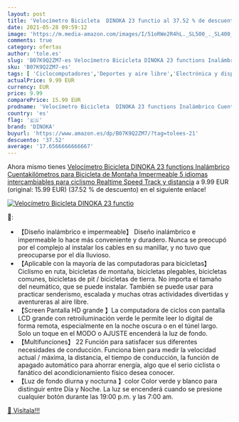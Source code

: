 ```yaml
---
layout: post
title: 'Velocímetro Bicicleta  DINOKA 23 functio al 37.52 % de descuento'
date: 2021-05-28 09:59:12
image: 'https://m.media-amazon.com/images/I/51oRWe2R4hL._SL500_._SL400_.jpg'
comments: true
category: ofertas
author: 'tole.es'
slug: 'B07K9Q2ZM7-es Velocímetro Bicicleta DINOKA 23 functions Inalámbrico...'
sku: 'B07K9Q2ZM7-es'
tags: [ 'Ciclocomputadores','Deportes y aire libre','Electrónica y dispositivos para el deporte','bicicleta','dinoka', ]
actualPrice: 9.99 EUR
currency: EUR
price: 9.99
comparePrice: 15.99 EUR
prodname: 'Velocímetro Bicicleta  DINOKA 23 functions Inalámbrico Cuentakilómetros para Bicicleta de Montaña Impermeable  5 idiomas intercambiables para ciclismo Realtime Speed Track y distancia'
country: 'es'
flag: '🇪🇸'
brand: 'DINOKA'
buyurl: 'https://www.amazon.es/dp/B07K9Q2ZM7/?tag=tolees-21'
descuento: '37.52'
average: '17.6566666666667'
---
```


Ahora mismo tienes [Velocímetro Bicicleta  DINOKA 23 functions Inalámbrico Cuentakilómetros para Bicicleta de Montaña Impermeable  5 idiomas intercambiables para ciclismo Realtime Speed Track y distancia](https://www.amazon.es/dp/B07K9Q2ZM7/?tag=tolees-21) a 9.99 EUR (original: 15.99 EUR) (37.52 %  de descuento) en el siguiente enlace!

[![Velocímetro Bicicleta  DINOKA 23 functio](https://m.media-amazon.com/images/I/51oRWe2R4hL._SL500_._SL400_.jpg)](https://www.amazon.es/dp/B07K9Q2ZM7/?tag=tolees-21)

🔎:

- 【Diseño inalámbrico e impermeable】 Diseño inalámbrico e impermeable lo hace más conveniente y duradero. Nunca se preocupó por el complejo al instalar los cables en su manillar, y no tuvo que preocuparse por el día lluvioso.
- 【Aplicable con la mayoría de las computadoras para bicicletas】 Ciclismo en ruta, bicicletas de montaña, bicicletas plegables, bicicletas comunes, bicicletas de pit / bicicletas de tierra. No importa el tamaño del neumático, que se puede instalar. También se puede usar para practicar senderismo, escalada y muchas otras actividades divertidas y aventureras al aire libre.
- 【Screen Pantalla HD grande 】La computadora de ciclos con pantalla LCD grande con retroiluminación verde le permite leer lo digital de forma remota, especialmente en la noche oscura o en el túnel largo. Solo un toque en el MODO o AJUSTE encenderá la luz de fondo.
- 【Multifunciones】 22 Función para satisfacer sus diferentes necesidades de conducción. Funciona bien para medir la velocidad actual / máxima, la distancia, el tiempo de conducción, la función de apagado automático para ahorrar energía, algo que el serio ciclista o fanático del acondicionamiento físico desea conocer.
- 【Luz de fondo diurna y nocturna 】color Color verde y blanco para distinguir entre Día y Noche. La luz se encenderá cuando se presione cualquier botón durante las 19:00 p.m. y las 7:00 am.

[🛒 Visítala!!!](https://www.amazon.es/dp/B07K9Q2ZM7/?tag=tolees-21)
